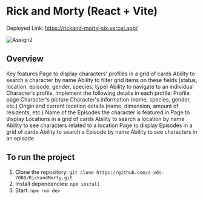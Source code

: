 # Rick and Morty (React + Vite)

Deployed Link: https://rickand-morty-six.vercel.app/

![Assign2](https://github.com/s-vds-7000/RickandMorty/assets/94473575/83d32407-839b-4e9d-b76d-6394aa0f2695)

## Overview

Key features
Page to display characters' profiles in a grid of cards 
Ability to search a character by name
Ability to filter grid items on these fields (status, location, episode, gender, species, type)
Ability to navigate to an individual Character’s profile. Implement the following details in each profile:
Profile page
Character's picture
Character's information (name, species, gender, etc.)
Origin and current location details (name, dimension, amount of residents, etc.)
Name of the Episodes the character is featured in
Page to display Locations in a grid of cards 
Ability to search a location by name
Ability to see characters related to a location
Page to display Episodes in a grid of cards 
Ability to search a Episode by name
Ability to see characters in an episode


## To run the project

1. Clone the repository: `git clone https://github.com/s-vds-7000/RickandMorty.git`
2. Install dependencies: `npm install`
3. Start: `npm run dev`


